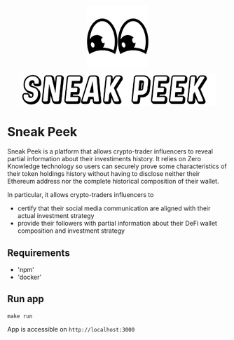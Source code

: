 <p align="center">
  <img src="https://raw.githubusercontent.com/amkCha/sneak-peek/main/frontend-app/public/images/eyesbnw.svg" width=140>
</p>
<p align="center">
  <img src="https://raw.githubusercontent.com/amkCha/sneak-peek/main/frontend-app/public/images/Sneak-peek-logo.png"  width=450>
<p>
 
# Sneak Peek

Sneak Peek is a platform that allows crypto-trader influencers to reveal partial information about their investiments history. It relies on Zero Knowledge technology so users can securely prove some characteristics of their token holdings history without having to disclose neither their Ethereum address nor the complete historical composition of their wallet.
  
In particular, it allows crypto-traders influencers to

- certify that their social media communication are aligned with their actual investment strategy
- provide their followers with partial information about their DeFi wallet composition and investment strategy

## Requirements

- 'npm'
- 'docker'

## Run app

```
make run
```

App is accessible on `http://localhost:3000`
